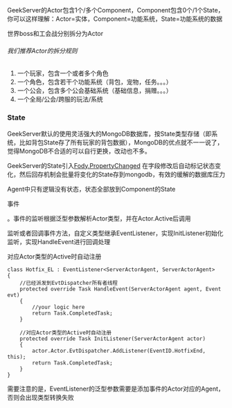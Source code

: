  GeekServer的Actor包含1个/多个Component，Component包含0个/1个State，你可以这样理解：Actor=实体，Component=功能系统，State=功能系统的数据 

 世界boss和工会战分别拆分为Actor 

###### 我们推荐Actor的拆分规则

1. 一个玩家，包含一个或者多个角色
2. 一个角色，包含若干个功能系统（背包，宠物，任务。。。）
3. 一个公会，包含多个公会基础系统（基础信息，捐赠。。。）
4. 一个全局/公会/跨服的玩法/系统

### State

GeekServer默认的使用灵活强大的MongoDB数据库，按State类型存储（即系统，比如背包State存了所有玩家的背包数据），MongoDB的优点就不一一说了，觉得MongoDB不合适的可以自行更换，改动也不多。

GeekServer的State引入[Fody.PropertyChanged](https://github.com/Fody/PropertyChanged) 在字段修改后自动标记状态变化，然后回存机制会批量将变化的State存到mongodb，有效的缓解的数据库压力

 Agent中只有逻辑没有状态，状态全部放到Component的State 

 事件

。事件的监听根据泛型参数解析Actor类型，并在Actor.Active后调用

 监听或者回调事件方法，自定义类型继承EventListener，实现InitListener初始化监听，实现HandleEvent进行回调处理 

 对应Actor类型的Active时自动注册

```
class Hotfix_EL : EventListener<ServerActorAgent, ServerActorAgent>
{
	//已经派发到EvtDispatcher所有者线程
	protected override Task HandleEvent(ServerActorAgent agent, Event evt)
	{
		//your logic here
		return Task.CompletedTask;
	}

	//对应Actor类型的Active时自动注册
	protected override Task InitListener(ServerActorAgent actor)
	{
		actor.Actor.EvtDispatcher.AddListener(EventID.HotfixEnd, this);
		return Task.CompletedTask;
	}
}
```

 需要注意的是，EventListener的泛型参数需要是添加事件的Actor对应的Agent，否则会出现类型转换失败 